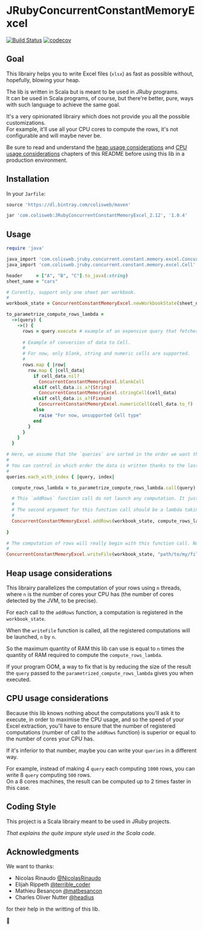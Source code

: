 # JRubyConcurrentConstantMemoryExcel

[![Build Status](https://travis-ci.org/Colisweb/JRubyConcurrentConstantMemoryExcel.svg?branch=master)](https://travis-ci.org/Colisweb/JRubyConcurrentConstantMemoryExcel)
[![codecov](https://codecov.io/gh/Colisweb/JRubyConcurrentConstantMemoryExcel/branch/master/graph/badge.svg)](https://codecov.io/gh/Colisweb/JRubyConcurrentConstantMemoryExcel)

Goal
----

This librairy helps you to write Excel files (`xlsx`) as fast as possible without, hopefully, blowing your heap.

The lib is written in Scala but is meant to be used in JRuby programs.    
It can be used in Scala programs, of course, but there're better, pure, ways with such language to achieve the same goal.

It's a very opinionated librairy which does not provide you all the possible customizations.    
For example, it'll use all your CPU cores to compute the rows, it's not configurable and will maybe never be.

Be sure to read and understand the [heap usage considerations](#heap-usage-considerations) and [CPU usage considerations](#cpu-usage-considerations)
chapters of this README before using this lib in a production environment.

Installation
------------

In your `Jarfile`:

```ruby
source 'https://dl.bintray.com/colisweb/maven'

jar 'com.colisweb:JRubyConcurrentConstantMemoryExcel_2.12', '1.0.4'
```

Usage
-----

```ruby
require 'java'

java_import 'com.colisweb.jruby.concurrent.constant.memory.excel.ConcurrentConstantMemoryExcel'
java_import 'com.colisweb.jruby.concurrent.constant.memory.excel.Cell'

header     = ["A", "B", "C"].to_java(:string)
sheet_name = "cars"

# Curently, support only one sheet per workbook.
# 
workbook_state = ConcurrentConstantMemoryExcel.newWorkbookState(sheet_name, header)

to_parametrize_compute_rows_lambda = 
  ->(query) {
    ->() {
      rows = query.execute # example of an expensive query that fetches the rows data
        
      # Example of conversion of data to Cell.
      #
      # For now, only blank, string and numeric cells are supported.   
      # 
      rows.map { |row|
        row.map { |cell_data|
          if cell_data.nil?
            ConcurrentConstantMemoryExcel.blankCell
          elsif cell_data.is_a?(String)
            ConcurrentConstantMemoryExcel.stringCell(cell_data)
          elsif cell_data.is_a?(Fixnum)
            ConcurrentConstantMemoryExcel.numericCell(cell_data.to_f)
          else
            raise "For now, unsupported Cell type"
          end
        }
      }
    }
  }

# Here, we assume that the `queries` are sorted in the order we want the data to be ordered in the final xlsx file.
# 
# You can control in which order the data is written thanks to the last argument of the `ConcurrentConstantMemoryExcel.addRows` function.
# 
queries.each_with_index { |query, index|

  compute_rows_lambda = to_parametrize_compute_rows_lambda.call(query)

  # This `addRows` function call do not launch any computation. It just registers required computations in the `workbook_state`.
  #
  # The second argument for this function call should be a lambda taking no parameter.   
  # 
  ConcurrentConstantMemoryExcel.addRows(workbook_state, compute_rows_lambda, index.to_java(:int))
  
}

# The computation of rows will really begin with this function call. Not before.
# 
ConcurrentConstantMemoryExcel.writeFile(workbook_state, "path/to/my/file") # will write a file named `file.xlsx` in the `path/to/my` directory.
```

Heap usage considerations
-------------------------

This librairy parallelizes the computation of your rows using `n` threads, where `n` is the number of cores your CPU has (the number of cores detected by the JVM, to be precise).

For each call to the `addRows` function, a computation is registered in the `workbook_state`.

When the `writeFile` function is called, all the registered computations will be launched, `n` by `n`.

So the maximum quantity of RAM this lib can use is equal to `n` times the quantity of RAM required to compute the `compute_rows_lambda`.

If your program OOM, a way to fix that is by reducing the size of the result the `query` passed to the `parametrized_compute_rows_lambda` gives you when executed.

CPU usage considerations
-------------------------

Because this lib knows nothing about the computations you'll ask it to execute, in order to maximise the CPU usage, 
and so the speed of your Excel extraction, you'll have to ensure that the number of registered computations (number of call to the `addRows` function)
is superior or equal to the number of cores your CPU has.

If it's inferior to that number, maybe you can write your `queries` in a different way.

For example, instead of making 4 `query` each computing `1000` rows, you can write 8 `query` computing `500` rows.   
On a 8 cores machines, the result can be computed up to 2 times faster in this case.

Coding Style
------------

This project is a Scala librairy meant to be used in JRuby projects.

*That explains the quite impure style used in the Scala code.*

Acknowledgments
---------------

We want to thanks:

 - Nicolas Rinaudo [@NicolasRinaudo](https://twitter.com/NicolasRinaudo)
 - Elijah Rippeth [@terrible_coder](https://twitter.com/terrible_coder)
 - Mathieu Besançon [@matbesancon](https://twitter.com/matbesancon)
 - Charles Oliver Nutter [@headius](https://twitter.com/headius)

for their help in the writting of this lib.

🙂


 
